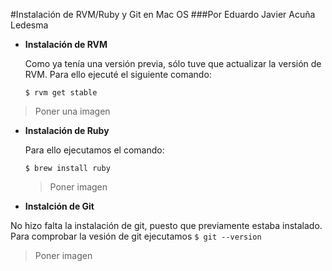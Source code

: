 #Instalación de RVM/Ruby y Git en Mac OS
###Por Eduardo Javier Acuña Ledesma

* **Instalación de RVM**
	
	Como ya tenía una versión previa, sólo tuve que actualizar la versión de RVM. Para 		ello ejecuté el siguiente comando:
	
	`$ rvm get stable`
> Poner una imagen

* **Instalación de Ruby**
	
	Para ello ejecutamos el comando:
	
	`$ brew install ruby`
	> Poner imagen
* **Instalción de Git**

No hizo falta la instalación de git, puesto que previamente estaba instalado.
Para comprobar la vesión de git ejecutamos `$ git --version`
> Poner imagen